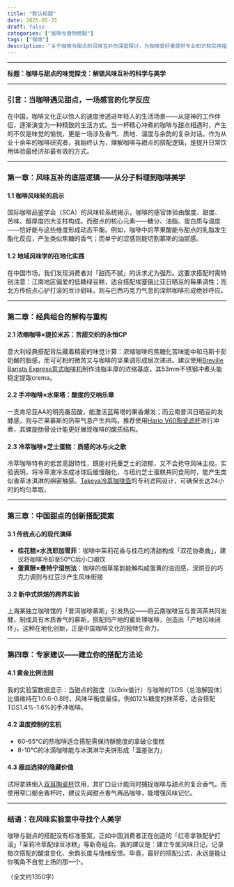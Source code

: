 ```yaml
---
title: "默认标题"
date: 2025-05-31
draft: false
categories: ["咖啡与食物搭配"]
tags: ["咖啡"]
description: "关于咖啡与甜点的风味互补的深度探讨，为咖啡爱好者提供专业知识和实用指南。"
---
```


---
**标题：咖啡与甜点的味觉探戈：解锁风味互补的科学与美学**

---

### 引言：当咖啡遇见甜点，一场感官的化学反应
在中国，咖啡文化正以惊人的速度渗透进年轻人的生活场景——从提神的工作伴侣，逐渐演变为一种精致的生活方式。当一杯精心冲煮的咖啡与甜点相遇时，产生的不仅是味觉的愉悦，更是一场涉及香气、质地、温度与余韵的复杂对话。作为从业十余年的咖啡研究者，我始终认为，理解咖啡与甜点的搭配逻辑，是提升日常饮用体验最经济却最有效的方式。

---

### 第一章：风味互补的底层逻辑——从分子料理到咖啡美学
#### 1.1 咖啡风味轮的启示
国际咖啡品鉴学会（SCA）的风味轮系统揭示，咖啡的感官体验由酸度、甜度、苦味、醇厚度四大支柱构成。而甜点的核心元素——糖分、油脂、蛋白质与温度——恰好能与这些维度形成动态平衡。例如，咖啡中的苹果酸能与甜点的乳脂发生酯化反应，产生类似焦糖的香气；而单宁的涩感则能切割慕斯的油腻感。

#### 1.2 地域风味学的在地化实践
在中国市场，我们发现消费者对「甜而不腻」的诉求尤为强烈。这要求搭配时需特别注意：江南地区偏爱的低糖绿豆糕，适合搭配埃塞俄比亚日晒豆的莓果调性；而北方传统点心驴打滚的豆沙甜味，则与巴西巧克力气息的深烘咖啡形成绝妙呼应。

---

### 第二章：经典组合的解构与重构
#### 2.1 浓缩咖啡×提拉米苏：苦甜交织的永恒CP
意大利经典搭配背后藏着精密的味觉计算：浓缩咖啡的焦糖化苦味能中和马斯卡彭奶酪的脂感，而可可粉的微苦又与咖啡的坚果调形成层次递进。建议使用[Breville Barista Express意式咖啡机](https://www.amazon.com/s?k=Breville%20Barista%20Express%E6%84%8F%E5%BC%8F%E5%92%96%E5%95%A1%E6%9C%BA&tag=coffeeprism-20)制作油脂丰厚的浓缩基底，其53mm不锈钢冲煮头能稳定提取crema。

#### 2.2 手冲咖啡×水果塔：酸度的交响乐章
一支肯尼亚AA的明亮番茄酸，能激活蓝莓塔的果香爆发；而云南普洱日晒豆的发酵感，则与芒果慕斯的热带气息产生共鸣。推荐使用[Hario V60陶瓷滤杯](https://www.amazon.com/s?k=Hario%20V60%E9%99%B6%E7%93%B7%E6%BB%A4%E6%9D%AF&tag=coffeeprism-20)进行冲煮，其螺旋肋骨设计能更好展现咖啡的酸质结构。

#### 2.3 冷萃咖啡×芝士蛋糕：质感的冰与火之歌
冷萃咖啡特有的低苦高甜特性，既能衬托重芝士的浓郁，又不会抢夺风味主权。实验表明，将冷萃液冷冻成冰球后缓慢融化，与纽约芝士蛋糕共同食用时，能产生类似香草冰淇淋的绵密触感。[Takeya冷萃咖啡壶](https://www.amazon.com/s?k=Takeya%E5%86%B7%E8%90%83%E5%92%96%E5%95%A1%E5%A3%B6&tag=coffeeprism-20)的专利滤网设计，可确保长达24小时的均匀萃取。

---

### 第三章：中国甜点的创新搭配提案
#### 3.1 传统点心的现代演绎
- **桂花糕×水洗耶加雪菲**：咖啡中茉莉花香与桂花的清甜构成「双花协奏曲」，建议将咖啡冷却至50℃后小口啜饮
- **蛋黄酥×曼特宁湿刨法**：咖啡的烟草尾韵能解构咸蛋黄的油润感，深烘豆的巧克力调则与红豆沙产生风味衔接

#### 3.2 新中式烘焙的跨界实验
上海某独立咖啡馆的「普洱咖啡慕斯」引发热议——将云南咖啡豆与普洱茶共同发酵，制成具有木质香气的慕斯，搭配同产地的蜜处理咖啡，创造出「产地风味闭环」。这种在地化创新，正是中国咖啡文化的独特生命力。

---

### 第四章：专家建议——建立你的搭配方法论
#### 4.1 黄金比例法则
我的实验室数据显示：当甜点的甜度（以Brix值计）与咖啡的TDS（总溶解固体）比值维持在1:0.6-0.8时，风味平衡度最佳。例如12%糖度的抹茶卷，适合搭配TDS1.4%-1.6%的手冲咖啡。

#### 4.2 温度控制的玄机
- 60-65℃的热咖啡适合搭配需保持酥脆度的拿破仑蛋糕
- 8-10℃的冰滴咖啡能与冰淇淋华夫饼形成「温差张力」

#### 4.3 器皿选择的隐藏价值
试将拿铁倒入[双耳陶瓷杯](https://www.amazon.com/s?k=%E5%8F%8C%E8%80%B3%E9%99%B6%E7%93%B7%E6%9D%AF&tag=coffeeprism-20)饮用，其扩口设计能同时捕捉咖啡与甜点的复合香气。而使用窄口郁金香杯时，建议先闻甜点香气再品咖啡，能增强风味记忆。

---

### 结语：在风味实验室中寻找个人美学
咖啡与甜点的搭配没有标准答案，正如中国消费者正在创造的「红枣拿铁配驴打滚」「茉莉冷萃配绿豆冰糕」等新奇组合。我的建议是：建立专属风味日记，记录每次搭配的酸度变化、余韵长度与情绪反馈。毕竟，最好的搭配公式，永远是能让你嘴角不自觉上扬的那一个。

（全文约1350字）